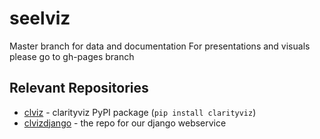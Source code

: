 # seelviz
Master branch for data and documentation
For presentations and visuals please go to gh-pages branch


## Relevant Repositories
- [clviz](https://github.com/alee156/clviz) - clarityviz PyPI package (`pip install clarityviz`)
- [clvizdjango](https://github.com/jonl1096/clvizdjango) - the repo for our django webservice
